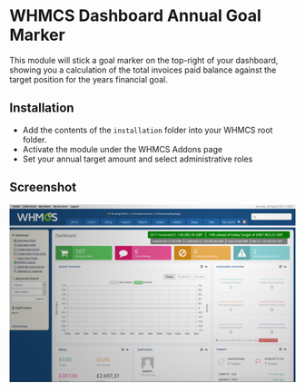 # WHMCS Dashboard Annual Goal Marker

This module will stick a goal marker on the top-right of your dashboard, showing
you a calculation of the total invoices paid balance against the target position
for the years financial goal.

## Installation

- Add the contents of the `installation` folder into your WHMCS root folder.
- Activate the module under the WHMCS Addons page
- Set your annual target amount and select administrative roles

## Screenshot

![WHMCS Addon Annual Goal Maker](https://raw.githubusercontent.com/WebuddhaInc/WHMCS-Addon-AnnualGoalMarker/master/screenshot.png)